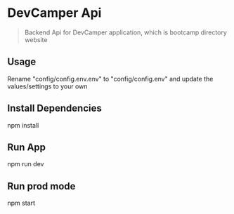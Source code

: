 # DevCamper Api

> Backend Api for DevCamper application,
  which is bootcamp directory website

## Usage

  Rename "config/config.env.env" to
  "config/config.env" and update the
  values/settings to your own

## Install Dependencies 
  npm install
  
## Run App

  npm run dev

## Run prod mode
  
  npm start  
